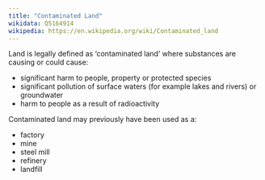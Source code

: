 ```yaml
---
title: "Contaminated Land"
wikidata: Q5164914
wikipedia: https://en.wikipedia.org/wiki/Contaminated_land
---
```


Land is legally defined as ‘contaminated land’ where substances are causing or could cause:

* significant harm to people, property or protected species
* significant pollution of surface waters (for example lakes and rivers) or groundwater
* harm to people as a result of radioactivity

Contaminated land may previously have been used as a:

* factory
* mine
* steel mill
* refinery
* landfill